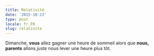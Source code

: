 ```yaml
---
title: Relativité
date: '2015-10-23'
type: post
locale: fr_FR
slug: relativite
---
```


Dimanche, **vous** allez gagner une heure de sommeil alors que **nous, parents** allons _juste_ nous lever une heure plus tôt.
